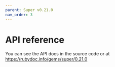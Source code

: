 ```yaml
---
parent: Super v0.21.0
nav_order: 3
---
```

# API reference

You can see the API docs in the source code or at <https://rubydoc.info/gems/super/0.21.0>

